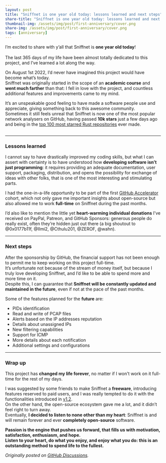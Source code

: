 ```yaml
---
layout: post
title: "Sniffnet is one year old today: lessons learned and next steps"
share-title: "Sniffnet is one year old today: lessons learned and next steps"
thumbnail-img: /assets/img/post/first-anniversary/cover.png
share-img: /assets/img/post/first-anniversary/cover.png
tags: [anniversary]
---
```


I’m excited to share with y’all that Sniffnet is **one year old today**!<br><br>
The last 365 days of my life have been almost totally dedicated to this project, and I’ve learned a lot along the way.

On August 1st 2022, I’d never have imagined this project would have become what’s today.<br>
Sniffnet was originally started in the scope of an **academic course** and **went much farther** than that: I fell in love with the project, and countless additional features and improvements came to my mind.

It’s an unspeakable good feeling to have made a software people use and appreciate, giving something back to this awesome community.<br>
Sometimes it still feels unreal that Sniffnet is now one of the most popular network analysers on GitHub, having passed **10k stars** just a few days ago and being in the <a target="_blank" href="https://github.com/EvanLi/Github-Ranking/blob/master/Top100/Rust.md">top 100 most starred Rust repositories</a> ever made.

<div align="center">
<img alt="" src="{{ 'assets/img/post/first-anniversary/cover.png' | relative_url }}"/>
</div>

<hr>

### **Lessons learned**

I cannot say to have drastically improved my coding skills, but what I can assert with certainty is to have understood how **developing software isn’t just programming**: it requires providing an adequate documentation, user support, packaging, distribution, and opens the possibility for exchange of ideas with other folks, that is one of the most interesting and stimulating parts.

I had the one-in-a-life opportunity to be part of the first <a target="_blank" href="https://accelerator.github.com">GitHub Accelerator</a> cohort,
which not only gave me important insights about open-source but also allowed me to work **full-time** on Sniffnet during the past months.

I’d also like to mention the little yet **heart-warming individual donations** I’ve received on PayPal, Patreon, and GitHub Sponsors: generous people do really exist, often they’re hidden just out there (a big shoutout to @0x0177b11f, @Ilmi2, @Cthulu201, @ZEROF, @wahn).

<hr>

### Next steps

After the sponsorship by GitHub, the financial support has not been enough to permit me to keep working on this project full-time.<br>
It’s unfortunate not because of the stream of money itself, but because I truly love developing Sniffnet, and I’d like to be able to spend more and more time on it.<br>
Despite this, I can guarantee that **Sniffnet will be constantly updated and maintained in the future**, even if not at the pace of the past months.

Some of the features planned for the **future** are:
- PIDs identification
- Read and write of PCAP files
- Alerts based on the IP addresses reputation
- Details about unassigned IPs
- New filtering capabilities
- Support for ICMP
- More details about each notification
- Additional settings and configurations

<hr>

### Wrap up

This project has **changed my life forever**, no matter if I won't work on it full-time for the rest of my days.

I was suggested by some friends to make Sniffnet a **freeware**, introducing features reserved to paid users, and I was really tempted to do it with the functionalities introduced in <a target="_blank" href="https://github.com/GyulyVGC/sniffnet/releases/tag/v1.2.0">v1.2</a>.<br>
On the other hand, the open-source ecosystem gave me a lot, and it didn’t feel right to turn away.<br>
Eventually, **I decided to listen to none other than my heart**: Sniffnet is and will remain forever and ever **completely open-source** software.

**Passion is the engine that pushes us forward, that fills us with motivation, satisfaction, enthusiasm, and hope.<br>
Listen to your heart, do what you enjoy, and enjoy what you do: this is an outstanding method to spend life to the fullest.**

_Originally posted on <a target="_blank" href="https://github.com/GyulyVGC/sniffnet/discussions/329">GitHub Discussions</a>._

